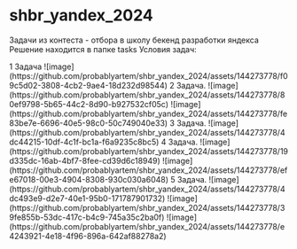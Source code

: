 # shbr_yandex_2024
Задачи из контеста - отбора в школу бекенд разработки яндекса
Решение находится в папке tasks
Условия задач: 
<head>1 Задача</head>
![image](https://github.com/probablyartem/shbr_yandex_2024/assets/144273778/f09c5d02-3808-4cb2-9ae4-18d232d98544)
2 Задача. 
![image](https://github.com/probablyartem/shbr_yandex_2024/assets/144273778/80ef9798-5b65-44c2-8d90-b927532cf05c)
![image](https://github.com/probablyartem/shbr_yandex_2024/assets/144273778/fe83be7e-6696-40e5-98c0-50c749040e33)
3 Задача.
![image](https://github.com/probablyartem/shbr_yandex_2024/assets/144273778/4dc44215-10df-4c1f-bc1a-f6a9235c8bc5)
4 Задача.
![image](https://github.com/probablyartem/shbr_yandex_2024/assets/144273778/19d335dc-16ab-4bf7-8fee-cd39d6c18949)
![image](https://github.com/probablyartem/shbr_yandex_2024/assets/144273778/efe67018-00e3-4904-8308-930c030a6048)
5 Задача.
![image](https://github.com/probablyartem/shbr_yandex_2024/assets/144273778/4dc493e9-d2e7-40e1-95b0-171787901732)
![image](https://github.com/probablyartem/shbr_yandex_2024/assets/144273778/39fe855b-53dc-417c-b4c9-745a35c2ba0f)
![image](https://github.com/probablyartem/shbr_yandex_2024/assets/144273778/e4243921-4e18-4f96-896a-642af88278a2)

